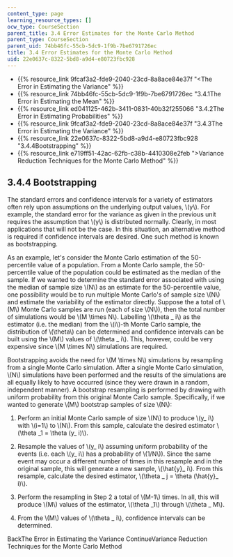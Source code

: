 ```yaml
---
content_type: page
learning_resource_types: []
ocw_type: CourseSection
parent_title: 3.4 Error Estimates for the Monte Carlo Method
parent_type: CourseSection
parent_uid: 74bb46fc-55cb-5dc9-1f9b-7be6791726ec
title: 3.4 Error Estimates for the Monte Carlo Method
uid: 22e0637c-8322-5bd8-a9d4-e80723fbc928
---
```


*   {{% resource_link 9fcaf3a2-fde9-2040-23cd-8a8ace84e37f "\<The Error in Estimating the Variance" %}}
*   {{% resource_link 74bb46fc-55cb-5dc9-1f9b-7be6791726ec "3.4.1The Error in Estimating the Mean" %}}
*   {{% resource_link ed041125-462b-3411-0831-40b32f255066 "3.4.2The Error in Estimating Probabilities" %}}
*   {{% resource_link 9fcaf3a2-fde9-2040-23cd-8a8ace84e37f "3.4.3The Error in Estimating the Variance" %}}
*   {{% resource_link 22e0637c-8322-5bd8-a9d4-e80723fbc928 "3.4.4Bootstrapping" %}}
*   {{% resource_link e719ff51-42ac-62fb-c38b-4410308e2feb "\>Variance Reduction Techniques for the Monte Carlo Method" %}}

3.4.4 Bootstrapping
-------------------

The standard errors and confidence intervals for a variety of estimators often rely upon assumptions on the underlying output values, \\(y\\). For example, the standard error for the variance as given in the previous unit requires the assumption that \\(y\\) is distributed normally. Clearly, in most applications that will not be the case. In this situation, an alternative method is required if confidence intervals are desired. One such method is known as bootstrapping.

As an example, let's consider the Monte Carlo estimation of the 50-percentile value of a population. From a Monte Carlo sample, the 50-percentile value of the population could be estimated as the median of the sample. If we wanted to determine the standard error associated with using the median of sample size \\(N\\) as an estimate for the 50-percentile value, one possibility would be to run multiple Monte Carlo's of sample size \\(N\\) and estimate the variability of the estimator directly. Suppose the a total of \\(M\\) Monte Carlo samples are run (each of size \\(N\\)), then the total number of simulations would be \\(M \\times N\\). Labelling \\(\\theta \_ i\\) as the estimator (i.e. the median) from the \\(i\\)-th Monte Carlo sample, the distribution of \\(\\theta\\) can be determined and confidence intervals can be built using the \\(M\\) values of \\(\\theta \_ i\\). This, however, could be very expensive since \\(M \\times N\\) simulations are required.

Bootstrapping avoids the need for \\(M \\times N\\) simulations by resampling from a single Monte Carlo simulation. After a single Monte Carlo simulation, \\(N\\) simulations have been performed and the results of the simulations are all equally likely to have occurred (since they were drawn in a random, independent manner). A bootstrap resampling is performed by drawing with uniform probability from this original Monte Carlo sample. Specifically, if we wanted to generate \\(M\\) bootstrap samples of size \\(N\\):

1.  Perform an initial Monte Carlo sample of size \\(N\\) to produce \\(y\_ i\\) with \\(i=1\\) to \\(N\\). From this sample, calculate the desired estimator \\(\\theta \_1 = \\theta (y\_ i)\\).
    
2.  Resample the values of \\(y\_ i\\) assuming uniform probability of the events (i.e. each \\(y\_ i\\) has a probability of \\(1/N\\)). Since the same event may occur a different number of times in this resample and in the original sample, this will generate a new sample, \\(\\hat{y}\_ i\\). From this resample, calculate the desired estimator, \\(\\theta \_ j = \\theta (\\hat{y}\_ i)\\).
    
3.  Perform the resampling in Step 2 a total of \\(M-1\\) times. In all, this will produce \\(M\\) values of the estimator, \\(\\theta \_1\\) through \\(\\theta \_ M\\).
    
4.  From the \\(M\\) values of \\(\\theta \_ i\\), confidence intervals can be determined.
    

BackThe Error in Estimating the Variance ContinueVariance Reduction Techniques for the Monte Carlo Method
